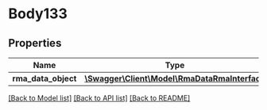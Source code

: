 # Body133

## Properties
Name | Type | Description | Notes
------------ | ------------- | ------------- | -------------
**rma_data_object** | [**\Swagger\Client\Model\RmaDataRmaInterface**](RmaDataRmaInterface.md) |  | 

[[Back to Model list]](../README.md#documentation-for-models) [[Back to API list]](../README.md#documentation-for-api-endpoints) [[Back to README]](../README.md)


